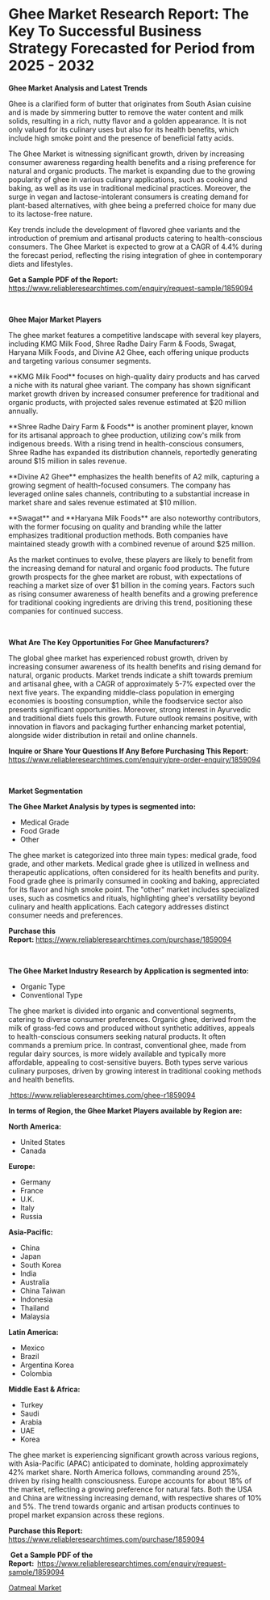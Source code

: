 <p><h1>Ghee Market Research Report: The Key To Successful Business Strategy Forecasted for Period from 2025 - 2032</h1></p><p><strong>Ghee Market Analysis and Latest Trends</strong></p>
<p><p>Ghee is a clarified form of butter that originates from South Asian cuisine and is made by simmering butter to remove the water content and milk solids, resulting in a rich, nutty flavor and a golden appearance. It is not only valued for its culinary uses but also for its health benefits, which include high smoke point and the presence of beneficial fatty acids.</p><p>The Ghee Market is witnessing significant growth, driven by increasing consumer awareness regarding health benefits and a rising preference for natural and organic products. The market is expanding due to the growing popularity of ghee in various culinary applications, such as cooking and baking, as well as its use in traditional medicinal practices. Moreover, the surge in vegan and lactose-intolerant consumers is creating demand for plant-based alternatives, with ghee being a preferred choice for many due to its lactose-free nature.</p><p>Key trends include the development of flavored ghee variants and the introduction of premium and artisanal products catering to health-conscious consumers. The Ghee Market is expected to grow at a CAGR of 4.4% during the forecast period, reflecting the rising integration of ghee in contemporary diets and lifestyles.</p></p>
<p><strong>Get a Sample PDF of the Report:&nbsp;</strong> <a href="https://www.reliableresearchtimes.com/enquiry/request-sample/1859094?utm_campaign=2007&utm_medium=2&utm_source=Github&utm_content=ia&utm_term=14022025&utm_id=ghee">https://www.reliableresearchtimes.com/enquiry/request-sample/1859094</a></p>
<p>&nbsp;</p>
<p><strong>Ghee Major Market Players</strong></p>
<p><p>The ghee market features a competitive landscape with several key players, including KMG Milk Food, Shree Radhe Dairy Farm & Foods, Swagat, Haryana Milk Foods, and Divine A2 Ghee, each offering unique products and targeting various consumer segments. </p><p>**KMG Milk Food** focuses on high-quality dairy products and has carved a niche with its natural ghee variant. The company has shown significant market growth driven by increased consumer preference for traditional and organic products, with projected sales revenue estimated at $20 million annually.</p><p>**Shree Radhe Dairy Farm & Foods** is another prominent player, known for its artisanal approach to ghee production, utilizing cow's milk from indigenous breeds. With a rising trend in health-conscious consumers, Shree Radhe has expanded its distribution channels, reportedly generating around $15 million in sales revenue.</p><p>**Divine A2 Ghee** emphasizes the health benefits of A2 milk, capturing a growing segment of health-focused consumers. The company has leveraged online sales channels, contributing to a substantial increase in market share and sales revenue estimated at $10 million.</p><p>**Swagat** and **Haryana Milk Foods** are also noteworthy contributors, with the former focusing on quality and branding while the latter emphasizes traditional production methods. Both companies have maintained steady growth with a combined revenue of around $25 million.</p><p>As the market continues to evolve, these players are likely to benefit from the increasing demand for natural and organic food products. The future growth prospects for the ghee market are robust, with expectations of reaching a market size of over $1 billion in the coming years. Factors such as rising consumer awareness of health benefits and a growing preference for traditional cooking ingredients are driving this trend, positioning these companies for continued success.</p></p>
<p>&nbsp;</p>
<p><strong>What Are The Key Opportunities For Ghee Manufacturers?</strong></p>
<p><p>The global ghee market has experienced robust growth, driven by increasing consumer awareness of its health benefits and rising demand for natural, organic products. Market trends indicate a shift towards premium and artisanal ghee, with a CAGR of approximately 5-7% expected over the next five years. The expanding middle-class population in emerging economies is boosting consumption, while the foodservice sector also presents significant opportunities. Moreover, strong interest in Ayurvedic and traditional diets fuels this growth. Future outlook remains positive, with innovation in flavors and packaging further enhancing market potential, alongside wider distribution in retail and online channels.</p></p>
<p><strong>Inquire or Share Your Questions If Any Before Purchasing This Report:</strong> <a href="https://www.reliableresearchtimes.com/enquiry/pre-order-enquiry/1859094?utm_campaign=2007&utm_medium=2&utm_source=Github&utm_content=ia&utm_term=14022025&utm_id=ghee">https://www.reliableresearchtimes.com/enquiry/pre-order-enquiry/1859094</a></p>
<p>&nbsp;</p>
<p><strong>Market Segmentation</strong></p>
<p><strong>The Ghee Market Analysis by types is segmented into:</strong></p>
<p><ul><li>Medical Grade</li><li>Food Grade</li><li>Other</li></ul></p>
<p><p>The ghee market is categorized into three main types: medical grade, food grade, and other markets. Medical grade ghee is utilized in wellness and therapeutic applications, often considered for its health benefits and purity. Food grade ghee is primarily consumed in cooking and baking, appreciated for its flavor and high smoke point. The "other" market includes specialized uses, such as cosmetics and rituals, highlighting ghee's versatility beyond culinary and health applications. Each category addresses distinct consumer needs and preferences.</p></p>
<p><strong>Purchase this Report:&nbsp;</strong><a href="https://www.reliableresearchtimes.com/purchase/1859094?utm_campaign=2007&utm_medium=2&utm_source=Github&utm_content=ia&utm_term=14022025&utm_id=ghee">https://www.reliableresearchtimes.com/purchase/1859094</a></p>
<p>&nbsp;</p>
<p><strong>The Ghee Market Industry Research by Application is segmented into:</strong></p>
<p><ul><li>Organic Type</li><li>Conventional Type</li></ul></p>
<p><p>The ghee market is divided into organic and conventional segments, catering to diverse consumer preferences. Organic ghee, derived from the milk of grass-fed cows and produced without synthetic additives, appeals to health-conscious consumers seeking natural products. It often commands a premium price. In contrast, conventional ghee, made from regular dairy sources, is more widely available and typically more affordable, appealing to cost-sensitive buyers. Both types serve various culinary purposes, driven by growing interest in traditional cooking methods and health benefits.</p></p>
<p><a href="https://www.reliableresearchtimes.com/ghee-r1859094?utm_campaign=2007&utm_medium=2&utm_source=Github&utm_content=ia&utm_term=14022025&utm_id=ghee">&nbsp;https://www.reliableresearchtimes.com/ghee-r1859094</a></p>
<p><strong>In terms of Region, the Ghee Market Players available by Region are:</strong></p>
<p>
    <p> <strong> North America: </strong>
        <ul>
            <li>United States</li>
            <li>Canada</li>
        </ul>
        </p> 
    <p> <strong> Europe: </strong>
        <ul>
            <li>Germany</li>
            <li>France</li>
            <li>U.K.</li>
            <li>Italy</li>
            <li>Russia</li>
        </ul>
        </p> 
    <p> <strong> Asia-Pacific: </strong>
        <ul>
            <li>China</li>
            <li>Japan</li>
            <li>South Korea</li>
            <li>India</li>
            <li>Australia</li>
            <li>China Taiwan</li>
            <li>Indonesia</li>
            <li>Thailand</li>
            <li>Malaysia</li>
        </ul>
        </p> 
    <p> <strong> Latin America: </strong>
        <ul>
            <li>Mexico</li>
            <li>Brazil</li>
            <li>Argentina Korea</li>
            <li>Colombia</li>
        </ul>
        </p> 
    <p> <strong> Middle East & Africa: </strong>
        <ul>
            <li>Turkey</li>
            <li>Saudi</li>
            <li>Arabia</li>
            <li>UAE</li>
            <li>Korea</li>
        </ul>
    </p>
    </p>
<p><p>The ghee market is experiencing significant growth across various regions, with Asia-Pacific (APAC) anticipated to dominate, holding approximately 42% market share. North America follows, commanding around 25%, driven by rising health consciousness. Europe accounts for about 18% of the market, reflecting a growing preference for natural fats. Both the USA and China are witnessing increasing demand, with respective shares of 10% and 5%. The trend towards organic and artisan products continues to propel market expansion across these regions.</p></p>
<p><strong>Purchase this Report: </strong><a href="https://www.reliableresearchtimes.com/purchase/1859094?utm_campaign=2007&utm_medium=2&utm_source=Github&utm_content=ia&utm_term=14022025&utm_id=ghee">https://www.reliableresearchtimes.com/purchase/1859094</a></p>
<p>&nbsp;<strong>Get a Sample PDF of the Report:&nbsp;&nbsp;</strong><a href="https://www.reliableresearchtimes.com/enquiry/request-sample/1859094?utm_campaign=2007&utm_medium=2&utm_source=Github&utm_content=ia&utm_term=14022025&utm_id=ghee">https://www.reliableresearchtimes.com/enquiry/request-sample/1859094</a></p>
<p><strong></strong></p>
<p><p><a href="https://github.com/angelajermaine/Market-Research-Report-List-6/blob/main/oatmeal-market.md?utm_campaign=2007&utm_medium=2&utm_source=Github&utm_content=ia&utm_term=14022025&utm_id=ghee">Oatmeal Market</a></p></p>